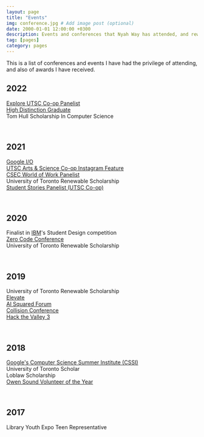 ```yaml
---
layout: page
title: "Events"
img: conference.jpg # Add image post (optional)
date: 2000-01-01 12:00:00 +0300
description: Events and conferences that Nyah Way has attended, and rewards that she has received.
tag: [pages]
category: pages
---
```

This is a list of conferences and events I have had the privilege of attending, and also of awards I have received.

<div class="events">

  ## 2022
  <p class="no-padding">
    <a href="hhttps://utsc.utoronto.ca/admissions/" target="_blank">Explore UTSC Co-op Panelist</a><br>
    <a href="https://www.utsc.utoronto.ca/registrar/eligibility">High Distinction Graduate</a><br>
    Tom Hull Scholarship In Computer Science<br>
  </p>
  <br>

  ## 2021
  <p class="no-padding">
    <a href="https://events.google.com/io?lng=en" target="_blank">Google I/O</a><br>
    <a href="https://www.instagram.com/stories/highlights/17915647744745015/" target="_blank">UTSC Arts & Science Co-op Instagram Feature</a><br>
    <a href="https://github.com/csecutsc/csec_files/blob/0eec1f216571e339c525c22b748e40c6893b4840/2021/World%20of%20Work%202021.pdf" target="_blank">CSEC World of Work Panelist</a><br>
    University of Toronto Renewable Scholarship<br>
    <a href="https://www.utsc.utoronto.ca/artscicoop/arts-science-home" target="_blank">Student Stories Panelist (UTSC Co-op)</a><br>
  </p>
  <br>

  ## 2020
  <p class="no-padding">
    Finalist in <a href="https://www.ibm.com/" target="_blank">IBM</a>'s Student Design competition<br>
    <a href="https://zeroqode.com/zerocodeconf" target="_blank">Zero Code Conference</a><br>
    University of Toronto Renewable Scholarship
  </p>
  <br>

  ## 2019
  <p class="no-padding">
    University of Toronto Renewable Scholarship<br>
    <a href="https://elevate.ca/" target="_blank">Elevate</a><br>
    <a href="http://www.aisquaredforum.ca/" target="_blank">AI Squared Forum</a><br>
    <a href="https://collisionconf.com/" target="_blank">Collision Conference</a><br>
    <a href="https://www.facebook.com/hackthevalley/" target="_blank">Hack the Valley 3</a>
  </p>
  <br>

  ## 2018
  <p class="no-padding">
    <a href="https://buildyourfuture.withgoogle.com/programs/computer-science-summer-institute/#!?detail-content-tabby_activeEl=overview" target="_blank">Google's Computer Science Summer Institute (CSSI)</a><br>
    University of Toronto Scholar<br>
    Loblaw Scholarship<br>
    <a href="http://www.bayshorebroadcasting.ca/news_item.php?NewsID=101481" target="_blank">Owen Sound Volunteer of the Year</a>
  </p>
  <br>

  ## 2017
  <p class="no-padding">
    Library Youth Expo Teen Representative
  </p>
</div>
